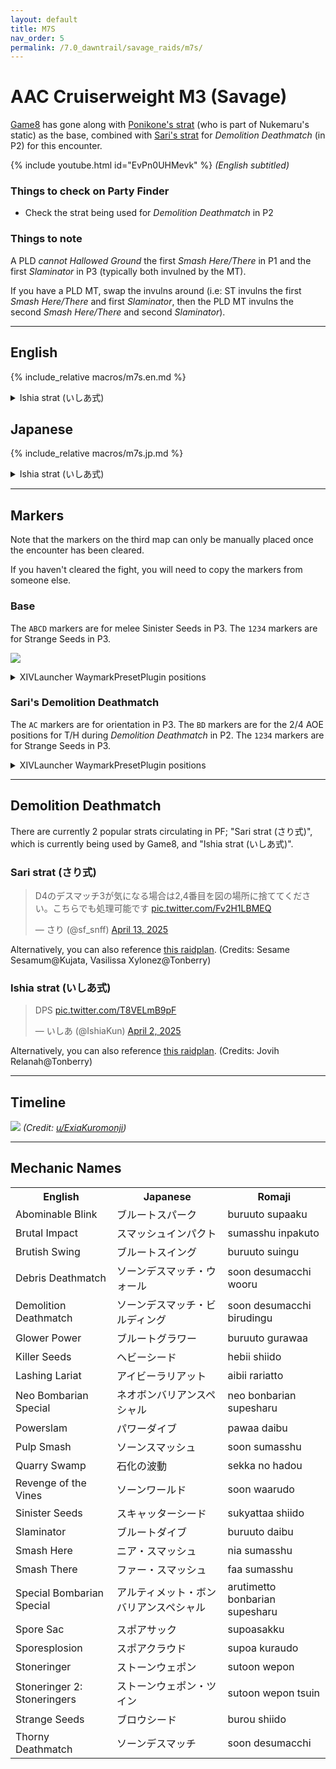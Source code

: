 ```yaml
---
layout: default
title: M7S
nav_order: 5
permalink: /7.0_dawntrail/savage_raids/m7s/
---
```


# AAC Cruiserweight M3 (Savage)

[Game8](https://game8.jp/ff14/681274) has gone along with [Ponikone's strat](https://jp.finalfantasyxiv.com/lodestone/character/13307902/blog/5542016/) 
(who is part of Nukemaru's static) as the base, 
combined with [Sari's strat](https://twitter.com/sf_snff/status/1909199349940187478) for *Demolition Deathmatch* (in P2) for this encounter.

{% include youtube.html id="EvPn0UHMevk" %}
*(English subtitled)*

### Things to check on Party Finder

- Check the strat being used for *Demolition Deathmatch* in P2

### Things to note

A PLD *cannot Hallowed Ground* the first *Smash Here/There* in P1 and the first
*Slaminator* in P3 (typically both invulned by the MT).

If you have a PLD MT, swap the invulns around (i.e: ST invulns the first 
*Smash Here/There* and first *Slaminator*, then the PLD MT invulns the second 
*Smash Here/There* and second *Slaminator*).

---

## English

{% include_relative macros/m7s.en.md %}

<details markdown=block>
<summary>Ishia strat (いしあ式)</summary>

{% include_relative macros/m7s_ishia.en.md %}

</details>

## Japanese

{% include_relative macros/m7s.jp.md %}

<details markdown=block>
<summary>Ishia strat (いしあ式)</summary>

{% include_relative macros/m7s_ishia.jp.md %}

</details>

---

## Markers

Note that the markers on the third map can only be manually placed once the 
encounter has been cleared.

If you haven't cleared the fight, you will need to copy the markers from
someone else.

### Base

The `ABCD` markers are for melee Sinister Seeds in P3.
The `1234` markers are for Strange Seeds in P3.

![]({{site.baseurl}}/images/7.0_dawntrail/m7s/markers.jpg)
<details markdown=block>
<summary>XIVLauncher WaymarkPresetPlugin positions</summary>

```json
{
  "Name":"M7S",
  "MapID":1024,
  "A":{"X":100.0,"Y":-200.0,"Z":-5.0,"ID":0,"Active":true},
  "B":{"X":110.0,"Y":-200.0,"Z":5.0,"ID":1,"Active":true},
  "C":{"X":100.0,"Y":-200.0,"Z":15.0,"ID":2,"Active":true},
  "D":{"X":90.0,"Y":-200.0,"Z":5.0,"ID":3,"Active":true},
  "One":{"X":90.0,"Y":-200.0,"Z":-5.0,"ID":4,"Active":true},
  "Two":{"X":110.0,"Y":-200.0,"Z":-5.0,"ID":5,"Active":true},
  "Three":{"X":110.0,"Y":-200.0,"Z":15.0,"ID":6,"Active":true},
  "Four":{"X":90.0,"Y":-200.0,"Z":15.0,"ID":7,"Active":true}
}
```

</details>

### Sari's Demolition Deathmatch

The `AC` markers are for orientation in P3.
The `BD` markers are for the 2/4 AOE positions for T/H during *Demolition Deathmatch* in P2.
The `1234` markers are for Strange Seeds in P3.

<details markdown=block>
<summary>XIVLauncher WaymarkPresetPlugin positions</summary>

```json
{
  "Name":"M7S (Sari)",
  "MapID":1024,
  "A":{"X":100.0,"Y":-200.0,"Z":-5.0,"ID":0,"Active":true},
  "B":{"X":103.4,"Y":0.0,"Z":1.6,"ID":1,"Active":true},
  "C":{"X":100.0,"Y":-200.0,"Z":15.0,"ID":2,"Active":true},
  "D":{"X":96.6,"Y":0.0,"Z":8.4,"ID":3,"Active":true},
  "One":{"X":90.0,"Y":-200.0,"Z":-5.0,"ID":4,"Active":true},
  "Two":{"X":110.0,"Y":-200.0,"Z":-5.0,"ID":5,"Active":true},
  "Three":{"X":110.0,"Y":-200.0,"Z":15.0,"ID":6,"Active":true},
  "Four":{"X":90.0,"Y":-200.0,"Z":15.0,"ID":7,"Active":true}
}
```

</details>

---

## Demolition Deathmatch

There are currently 2 popular strats circulating in PF; "Sari strat (さり式)", which is currently being used by Game8, and "Ishia strat (いしあ式)".

### Sari strat (さり式)

<blockquote class="twitter-tweet" data-dnt="true" data-theme="dark"><p lang="ja" dir="ltr">D4のデスマッチ3が気になる場合は2,4番目を図の場所に捨ててください。こちらでも処理可能です <a href="https://t.co/Fv2H1LBMEQ">pic.twitter.com/Fv2H1LBMEQ</a></p>&mdash; さり (@sf_snff) <a href="https://twitter.com/sf_snff/status/1911437620619411542?ref_src=twsrc%5Etfw">April 13, 2025</a></blockquote> <script async src="https://platform.twitter.com/widgets.js" charset="utf-8"></script> 

Alternatively, you can also reference [this raidplan](https://raidplan.io/plan/-MN-G2x6mjM3jEaQ).
(Credits: Sesame Sesamum@Kujata, Vasilissa Xylonez@Tonberry)

### Ishia strat (いしあ式)

<blockquote class="twitter-tweet" data-dnt="true" data-theme="dark"><p lang="und" dir="ltr">DPS <a href="https://t.co/T8VELmB9pF">pic.twitter.com/T8VELmB9pF</a></p>&mdash; いしあ (@IshiaKun) <a href="https://twitter.com/IshiaKun/status/1907574527867105618?ref_src=twsrc%5Etfw">April 2, 2025</a></blockquote> <script async src="https://platform.twitter.com/widgets.js" charset="utf-8"></script> 

Alternatively, you can also reference [this raidplan](https://raidplan.io/plan/xE-q2Xqib9AGETwp).
(Credits: Jovih Relanah@Tonberry)

---

## Timeline

![](https://preview.redd.it/spoiler-7-2-m7s-timeline-v0-q7yu5vfwvgse1.png?width=1784&format=png&auto=webp&s=ae36a57f5e091608104639757d0c736d88af5de1)
*(Credit: [u/ExiaKuromonji](https://www.reddit.com/r/ffxiv/comments/1jpwbnu/spoiler_72_m7s_timeline/))*

---

## Mechanic Names

<table>
  <th>English</th>
  <th>Japanese</th>
  <th>Romaji</th>
  <tr>
    <td>Abominable Blink</td>
    <td>ブルートスパーク</td>
    <td>buruuto supaaku</td>
  </tr>
  <tr>
    <td>Brutal Impact</td>
    <td>スマッシュインパクト</td>
    <td>sumasshu inpakuto</td>
  </tr>
  <tr>
    <td>Brutish Swing</td>
    <td>ブルートスイング</td>
    <td>buruuto suingu</td>
  </tr>
  <tr>
    <td>Debris Deathmatch</td>
    <td>ソーンデスマッチ・ウォール</td>
    <td>soon desumacchi wooru</td>
  </tr>
  <tr>
    <td>Demolition Deathmatch</td>
    <td>ソーンデスマッチ・ビルディング</td>
    <td>soon desumacchi birudingu</td>
  </tr>
  <tr>
    <td>Glower Power</td>
    <td>ブルートグラワー</td>
    <td>buruuto gurawaa</td>
  </tr>
  <tr>
    <td>Killer Seeds</td>
    <td>ヘビーシード</td>
    <td>hebii shiido</td>
  </tr>
  <tr>
    <td>Lashing Lariat</td>
    <td>アイビーラリアット</td>
    <td>aibii rariatto</td>
  </tr>
  <tr>
    <td>Neo Bombarian Special</td>
    <td>ネオボンバリアンスペシャル</td>
    <td>neo bonbarian supesharu</td>
  </tr>
  <tr>
    <td>Powerslam</td>
    <td>パワーダイブ</td>
    <td>pawaa daibu</td>
  </tr>
  <tr>
    <td>Pulp Smash</td>
    <td>ソーンスマッシュ</td>
    <td>soon sumasshu</td>
  </tr>
  <tr>
    <td>Quarry Swamp</td>
    <td>石化の波動</td>
    <td>sekka no hadou</td>
  </tr>
  <tr>
    <td>Revenge of the Vines</td>
    <td>ソーンワールド</td>
    <td>soon waarudo</td>
  </tr>
  <tr>
    <td>Sinister Seeds</td>
    <td>スキャッターシード</td>
    <td>sukyattaa shiido</td>
  </tr>
  <tr>
    <td>Slaminator</td>
    <td>ブルートダイブ</td>
    <td>buruuto daibu</td>
  </tr>
  <tr>
    <td>Smash Here</td>
    <td>ニア・スマッシュ</td>
    <td>nia sumasshu</td>
  </tr>
  <tr>
    <td>Smash There</td>
    <td>ファー・スマッシュ</td>
    <td>faa sumasshu</td>
  </tr>
  <tr>
    <td>Special Bombarian Special</td>
    <td>アルティメット・ボンバリアンスペシャル</td>
    <td>arutimetto bonbarian supesharu</td>
  </tr>
  <tr>
    <td>Spore Sac</td>
    <td>スポアサック</td>
    <td>supoasakku</td>
  </tr>
  <tr>
    <td>Sporesplosion</td>
    <td>スポアクラウド</td>
    <td>supoa kuraudo</td>
  </tr>
  <tr>
    <td>Stoneringer</td>
    <td>ストーンウェポン</td>
    <td>sutoon wepon</td>
  </tr>
  <tr>
    <td>Stoneringer 2: Stoneringers</td>
    <td>ストーンウェポン・ツイン</td>
    <td>sutoon wepon tsuin</td>
  </tr>
  <tr>
    <td>Strange Seeds</td>
    <td>ブロウシード</td>
    <td>burou shiido</td>
  </tr>
  <tr>
    <td>Thorny Deathmatch</td>
    <td>ソーンデスマッチ</td>
    <td>soon desumacchi</td>
  </tr>
</table>

<script data-goatcounter="https://xivjpraids.goatcounter.com/count"
        async src="//gc.zgo.at/count.js"></script>
